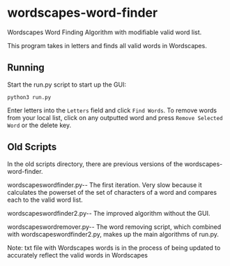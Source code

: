 # wordscapes-word-finder
Wordscapes Word Finding Algorithm with modifiable valid word list. 

This program takes in letters and finds all valid words in Wordscapes.

## Running
Start the run.py script to start up the GUI:
```
python3 run.py
```
Enter letters into the ``Letters`` field and click ``Find Words``.
To remove words from your local list, click on any outputted word and press ``Remove Selected Word`` or the delete key.

## Old Scripts
In the old scripts directory, there are previous versions of the wordscapes-word-finder. 

wordscapeswordfinder.py-- The first iteration. Very slow because it calculates the powerset of the set of characters of a word and compares each to the valid word list.

wordscapeswordfinder2.py-- The improved algorithm without the GUI.

wordscapeswordremover.py-- The word removing script, which combined with wordscapeswordfinder2.py, makes up the main algorithms of run.py.

Note: txt file with Wordscapes words is in the process of being updated to accurately reflect the valid words in Wordscapes  
